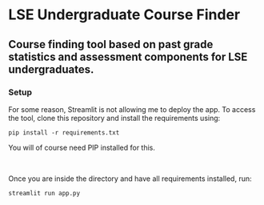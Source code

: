 # LSE Undergraduate Course Finder

## Course finding tool based on past grade statistics and assessment components for LSE undergraduates.

### Setup

For some reason, Streamlit is not allowing me to deploy the app. To access the tool, clone this repository and install the requirements using:

```pip install -r requirements.txt```

You will of course need PIP installed for this.

<br/>

Once you are inside the directory and have all requirements installed, run:

```streamlit run app.py```




